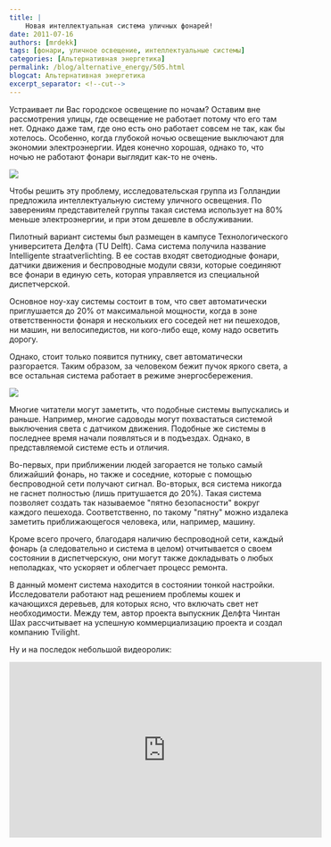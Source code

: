 ```yaml
---
title: |
    Новая интеллектуальная система уличных фонарей!
date: 2011-07-16
authors: [mrdekk]
tags: [фонари, уличное освещение, интеллектуальные системы]
categories: [Альтернативная энергетика]
permalink: /blog/alternative_energy/505.html
blogcat: Альтернативная энергетика
excerpt_separator: <!--cut-->
---
```


Устраивает ли Вас городское освещение по ночам? Оставим вне рассмотрения улицы, где освещение не работает потому что его там нет. Однако даже там, где оно есть оно работает совсем не так, как бы хотелось. Особенно, когда глубокой ночью освещение выключают для экономии электроэнергии. Идея конечно хорошая, однако то, что ночью не работают фонари выглядит как-то не очень.


![](http://itw66.ru/uploads/images/00/00/01/2011/07/16/e525d8.jpg)


Чтобы решить эту проблему, исследовательская группа из Голландии предложила интеллектуальную систему уличного освещения. По заверениям представителей группы такая система использует на 80% меньше электроэнергии, и при этом дешевле в обслуживании.


<!--cut-->


Пилотный вариант системы был размещен в кампусе Технологического университета Делфта (TU Delft). Сама система получила название Intelligente straatverlichting. В ее состав входят светодиодные фонари, датчики движения и беспроводные модули связи, которые соединяют все фонари в единую сеть, которая управляется из специальной диспетчерской.

Основное ноу-хау системы состоит в том, что свет автоматически приглушается до 20% от максимальной мощности, когда в зоне ответственности фонаря и нескольких его соседей нет ни пешеходов, ни машин, ни велосипедистов, ни кого-либо еще, кому надо осветить дорогу.

Однако, стоит только появится путнику, свет автоматически разгорается. Таким образом, за человеком бежит пучок яркого света, а все остальная система работает в режиме энергосбережения.


![](http://itw66.ru/uploads/images/00/00/01/2011/07/16/25ce07.jpg)


Многие читатели могут заметить, что подобные системы выпускались и раньше. Например, многие садоводы могут похвастаться системой выключения света с датчиком движения. Подобные же системы в последнее время начали появляться и в подъездах. Однако, в представляемой системе есть и отличия.

Во-первых, при приближении людей загорается не только самый ближайший фонарь, но также и соседние, которые с помощью беспроводной сети получают сигнал. Во-вторых, вся система никогда не гаснет полностью (лишь притушается до 20%). Такая система позволяет создать так называемое "пятно безопасности" вокруг каждого пешехода. Соответственно, по такому "пятну" можно издалека заметить приближающегося человека, или, например, машину. 

Кроме всего прочего, благодаря наличию беспроводной сети, каждый фонарь (а следовательно и система в целом) отчитывается о своем состоянии в диспетчерскую, они могут также докладывать о любых неполадках, что ускоряет и облегчает процесс ремонта. 

В данный момент система находится в состоянии тонкой настройки. Исследователи работают над решением проблемы кошек и качающихся деревьев, для которых ясно, что включать свет нет необходимости. Между тем, автор проекта выпускник Делфта Чинтан Шах рассчитывает на успешную коммерциализацию проекта и создал компанию Tvilight.

Ну и на последок небольшой видеоролик:

<iframe width="560" height="315" src="https://www.youtube.com/embed/09AcX_LBQYI" title="YouTube video player" frameborder="0" allow="accelerometer; autoplay; clipboard-write; encrypted-media; gyroscope; picture-in-picture; web-share" allowfullscreen></iframe>
